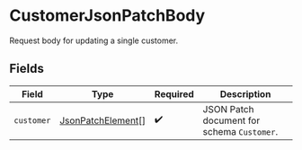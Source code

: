 # CustomerJsonPatchBody

Request body for updating a single customer.


## Fields

| Field                                                         | Type                                                          | Required                                                      | Description                                                   |
| ------------------------------------------------------------- | ------------------------------------------------------------- | ------------------------------------------------------------- | ------------------------------------------------------------- |
| `customer`                                                    | [JsonPatchElement](../../models/shared/jsonpatchelement.md)[] | :heavy_check_mark:                                            | JSON Patch document for schema `Customer`.                    |